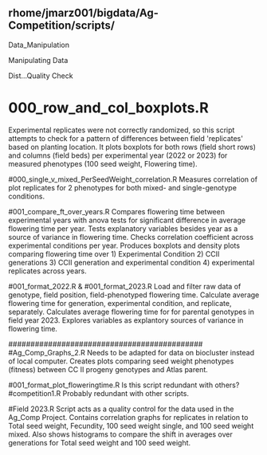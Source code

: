 rhome/jmarz001/bigdata/Ag-Competition/scripts/
---

Data_Manipulation

Manipulating Data

Dist...Quality Check






# 000_row_and_col_boxplots.R
Experimental replicates were not correctly randomized, so this script attempts to check for a pattern of differences between field 'replicates' based on planting location. It plots boxplots for both rows (field short rows) and columns (field beds) per experimental year (2022 or 2023) for measured phenotypes (100 seed weight, Flowering time).

#000_single_v_mixed_PerSeedWeight_correlation.R
Measures correlation of plot replicates for 2 phenotypes for both mixed- and single-genotype conditions.

#001_compare_ft_over_years.R
Compares flowering time between experimental years with anova tests for significant difference in average flowering time per year.
Tests explanatory variables besides year as a source of variance in flowering time.
Checks correlation coefficient across experimental conditions per year.
Produces boxplots and density plots comparing flowering time over 1) Experimental Condition  2) CCII generations  3) CCII generation and experimental condition  4) experimental replicates across years.

#001_format_2022.R & #001_format_2023.R
Load and filter raw data of genotype, field position, field-phenotyped flowering time. Calculate average flowering time for generation, experimental condition, and replicate, separately. Calculates average flowering time for for parental genotypes in field year 2023. Explores variables as explantory sources of variance in flowering time.


############################################
#Ag_Comp_Graphs_2.R
Needs to be adapted for data on biocluster instead of local computer.
Creates plots comparing seed weight phenotypes (fitness) between CC II progeny genotypes and Atlas parent.

#001_format_plot_floweringtime.R
Is this script redundant with others?
#competition1.R
Probably redundant with other scripts.

#Field 2023.R
Script acts as a quality control for the data used in the Ag_Comp Project. Contains correlation graphs for replicates in relation to Total seed weight, Fecundity, 100 seed weight single, and 100 seed weight mixed. Also shows histograms to compare the shift in averages over generations for Total seed weight and 100 seed weight.
